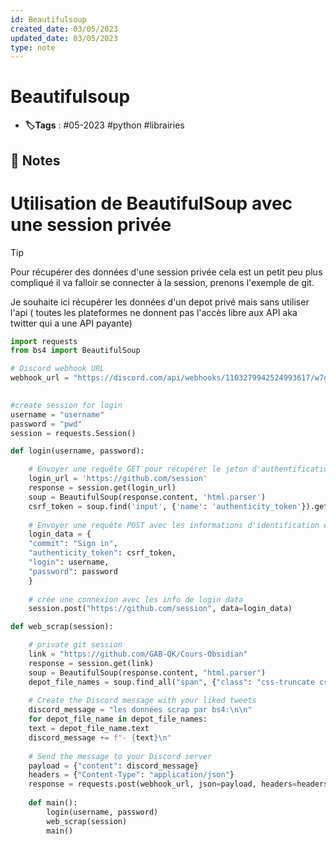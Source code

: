 ```yaml
---
id: Beautifulsoup
created_date: 03/05/2023
updated_date: 03/05/2023
type: note
---
```


#  Beautifulsoup
- **🏷️Tags** :  #05-2023 #python  #librairies

## 📝 Notes

# Utilisation de BeautifulSoup avec une session privée

>[!tip]
>Pour récupérer des données d'une session privée cela est un petit peu plus compliqué il va falloir se connecter à la session, prenons l'exemple de git.
>
>Je souhaite ici récupérer les données d'un depot privé mais sans utiliser l'api ( toutes les plateformes ne donnent pas l'accès libre aux API aka twitter qui a une API payante)


```python
import requests
from bs4 import BeautifulSoup

# Discord webhook URL
webhook_url = "https://discord.com/api/webhooks/1103279942524993617/w7gUTw3bREUFIkQ1ZQWv_oQo3wC0HsYfw878TOx7Z0I0fPH76BtpC8rjkHcN6a-HspCA"

  
#create session for login
username = "username"
password = "pwd"
session = requests.Session()

def login(username, password):

	# Envoyer une requête GET pour récupérer le jeton d'authentification CSRF
	login_url = 'https://github.com/session'
	response = session.get(login_url)
	soup = BeautifulSoup(response.content, 'html.parser')
	csrf_token = soup.find('input', {'name': 'authenticity_token'}).get('value')
	  
	# Envoyer une requête POST avec les informations d'identification et le jeton CSRF
	login_data = {
	"commit": "Sign in",
	"authenticity_token": csrf_token,
	"login": username,
	"password": password
	}
	
	# crée une connexion avec les info de login data
	session.post("https://github.com/session", data=login_data)

def web_scrap(session):

	# private git session
	link = "https://github.com/GAB-QK/Cours-Obsidian"
	response = session.get(link)
	soup = BeautifulSoup(response.content, "html.parser")
	depot_file_names = soup.find_all("span", {"class": "css-truncate css-truncate-target d-block width-fit"})
	
	# Create the Discord message with your liked tweets
	discord_message = "les données scrap par bs4:\n\n"
	for depot_file_name in depot_file_names:
	text = depot_file_name.text
	discord_message += f"- {text}\n"
	
	# Send the message to your Discord server
	payload = {"content": discord_message}
	headers = {"Content-Type": "application/json"}
	response = requests.post(webhook_url, json=payload, headers=headers)
	
	def main():
		login(username, password)
		web_scrap(session)
		main()

```
